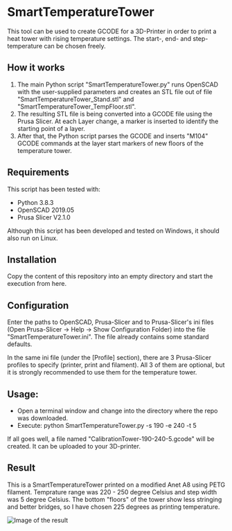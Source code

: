 # SmartTemperatureTower

This tool can be used to create GCODE for a 3D-Printer in order to print a heat tower with rising temperature settings. The start-, end- and step-temperature can be chosen freely.

## How it works

1. The main Python script "SmartTemperatureTower.py" runs OpenSCAD with the user-supplied parameters and creates an STL file out of file "SmartTemperatureTower_Stand.stl" and "SmartTemperatureTower_TempFloor.stl". 
2. The resulting STL file is being converted into a GCODE file using the Prusa Slicer. At each Layer change, a marker is inserted to identify the starting point of a layer.
3. After that, the Python script parses the GCODE and inserts "M104" GCODE commands at the layer start markers of new floors of the temperature tower.

## Requirements

This script has been tested with:

* Python 3.8.3
* OpenSCAD 2019.05
* Prusa Slicer V2.1.0

Although this script has been developed and tested on Windows, it should also run on Linux.

## Installation

Copy the content of this repository into an empty directory and start the execution from here.

## Configuration

Enter the paths to OpenSCAD, Prusa-Slicer and to Prusa-Slicer's ini files (Open Prusa-Slicer -> Help -> Show Configuration Folder) into the file "SmartTemperatureTower.ini". The file already contains some standard defaults.

In the same ini file (under the [Profile] section), there are 3 Prusa-Slicer profiles to specify (printer, print and filament). All 3 of them are optional, but it is strongly recommended to use them for the temperature tower.

## Usage:

* Open a terminal window and change into the directory where the repo was downloaded.
* Execute: python SmartTemperatureTower.py -s 190 -e 240 -t 5

If all goes well, a file named "CalibrationTower-190-240-5.gcode" will be created. It can be uploaded to your 3D-printer.

## Result

This is a SmartTemperatureTower printed on a modified Anet A8 using PETG filament. Temprature range was 220 - 250 degree Celsius and step width was 5 degree Celsius. The bottom "floors" of the tower show less stringing and better bridges, so I have chosen 225 degrees as printing temperature.

![Image of the result](https://github.com/thbitzer/SmartTemperatureTower/raw/master/img/SmartTemperatureTower.jpg "Result")